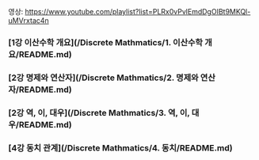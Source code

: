 영상: https://www.youtube.com/playlist?list=PLRx0vPvlEmdDgOIBt9MKQl-uMVrxtac4n

### [1강 이산수학 개요](/Discrete Mathmatics/1. 이산수학 개요/README.md)
### [2강 명제와 연산자](/Discrete Mathmatics/2. 명제와 연산자/README.md)

### [2강 역, 이, 대우](/Discrete Mathmatics/3. 역, 이, 대우/README.md)


### [4강 동치 관계](/Discrete Mathmatics/4. 동치/README.md)
